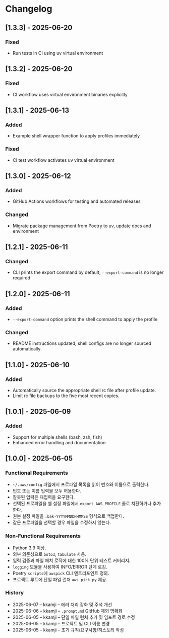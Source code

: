 # Changelog
## [1.3.3] - 2025-06-20
### Fixed
- Run tests in CI using uv virtual environment
## [1.3.2] - 2025-06-20
### Fixed
- CI workflow uses virtual environment binaries explicitly

## [1.3.1] - 2025-06-13
### Added
- Example shell wrapper function to apply profiles immediately
### Fixed
- CI test workflow activates uv virtual environment

## [1.3.0] - 2025-06-12
### Added
- GitHub Actions workflows for testing and automated releases
### Changed
- Migrate package management from Poetry to uv, update docs and environment


## [1.2.1] - 2025-06-11
### Changed
- CLI prints the export command by default; `--export-command` is no longer required

## [1.2.0] - 2025-06-11
### Added
- `--export-command` option prints the shell command to apply the profile
### Changed
- README instructions updated; shell configs are no longer sourced automatically

## [1.1.0] - 2025-06-10
### Added
- Automatically source the appropriate shell rc file after profile update.
- Limit rc file backups to the five most recent copies.

## [1.0.1] - 2025-06-09
### Added
- Support for multiple shells (bash, zsh, fish)
- Enhanced error handling and documentation

## [1.0.0] - 2025-06-05
### Functional Requirements
- `~/.aws/config` 파일에서 프로파일 목록을 읽어 번호와 이름으로 출력한다.
- 번호 또는 이름 입력을 모두 허용한다.
- 잘못된 입력은 재입력을 요구한다.
- 선택된 프로파일을 쉘 설정 파일에서 `export AWS_PROFILE` 줄로 치환하거나 추가한다.
- 원본 설정 파일을 `.bak-YYYYMMDDHHMMSS` 형식으로 백업한다.
- 같은 프로파일을 선택할 경우 파일을 수정하지 않는다.

### Non-Functional Requirements
- Python 3.9 이상.
- 외부 의존성으로 `boto3`, `tabulate` 사용.
- 입력 검증과 파일 패치 로직에 대한 100% 단위 테스트 커버리지.
- `logging` 모듈을 사용하여 INFO/ERROR 단계 로깅.
- Poetry `scripts`에 `awspick` CLI 엔트리포인트 정의.
- 프로젝트 루트에 단일 파일 런처 `aws_pick.py` 제공.

### History
- 2025-06-07 – kkamji – 에러 처리 강화 및 주석 개선
- 2025-06-06 – kkamji – `.prompt.md` GitHub 제외 명확화
- 2025-06-05 – kkamji – 단일 파일 런처 추가 및 임포트 경로 수정
- 2025-06-05 – kkamji – 프로젝트 및 CLI 이름 변경
- 2025-06-05 – kkamji – 초기 규칙/요구사항/히스토리 작성
